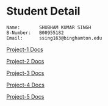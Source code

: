 # Student Detail
```
Name:		SHUBHAM KUMAR SINGH
B-Number:	B00955182
Email:		ssing163@binghamton.edu
```

[Project-1 Docs](./prj1-sol/README.md)

[Project-2 Docs](./prj2-sol/README.md)

[Project-3 Docs](./prj3-sol/README.md)

[Project-4 Docs](./prj4-sol/README.md)

[Project-5 Docs](./prj5-sol/README.md)
